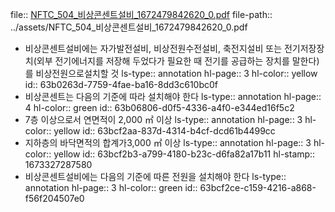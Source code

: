 file:: [NFTC_504_비상콘센트설비_1672479842620_0.pdf](../assets/NFTC_504_비상콘센트설비_1672479842620_0.pdf)
file-path:: ../assets/NFTC_504_비상콘센트설비_1672479842620_0.pdf

- 비상콘센트설비에는 자가발전설비, 비상전원수전설비, 축전지설비 또는 전기저장장치(외부 전기에너지를 저장해 두었다가 필요한 때 전기를 공급하는 장치를 말한다)를 비상전원으로설치할 것
  ls-type:: annotation
  hl-page:: 3
  hl-color:: yellow
  id:: 63b0263d-7759-4fae-ba16-8dd3c610bc0f
- 비상콘센트는 다음의 기준에 따라 설치해야 한다
  ls-type:: annotation
  hl-page:: 4
  hl-color:: green
  id:: 63b06806-d0f5-4336-a4f0-e344ed16f5c2
- 7층 이상으로서 연면적이 2,000 ㎡ 이상
  ls-type:: annotation
  hl-page:: 3
  hl-color:: yellow
  id:: 63bcf2aa-837d-4314-b4cf-dcd61b4499cc
- 지하층의 바닥면적의 합계가3,000 ㎡ 이상
  ls-type:: annotation
  hl-page:: 3
  hl-color:: yellow
  id:: 63bcf2b3-a799-4180-b23c-d6fa82a17b11
  hl-stamp:: 1673327287580
- 비상콘센트설비에는 다음의 기준에 따른 전원을 설치해야 한다
  ls-type:: annotation
  hl-page:: 3
  hl-color:: green
  id:: 63bcf2ce-c159-4216-a868-f56f204507e0